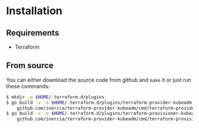 # Installation

## Requirements

* Terraform

## From source

You can either download the source code from github and `make` it or just run these commands:
 
```bash
$ mkdir -p $HOME/.terraform.d/plugins
$ go build -v -o $HOME/.terraform.d/plugins/terraform-provider-kubeadm \
    github.com/inercia/terraform-provider-kubeadm/cmd/terraform-provider-kubeadm
$ go build -v -o $HOME/.terraform.d/plugins/terraform-provisioner-kubeadm \
    github.com/inercia/terraform-provider-kubeadm/cmd/terraform-provisioner-kubeadm
```

